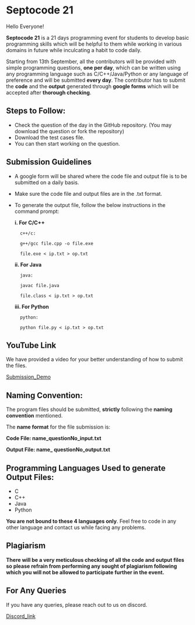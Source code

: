 # **Septocode 21**

Hello Everyone!

**Septocode 21** is a 21 days programming event for students to develop basic programming skills which will be helpful to them while working in various domains in future while inculcating a habit to code daily.

Starting from 13th September, all the contributors will be provided with simple programming questions, **one per day**, which can be written using any programming language such as C/C++/Java/Python or any language of preference and will be submitted **every day**. The contributor has to submit the **code** and the **output** generated through **google forms** which will be accepted after **thorough checking**.



## Steps to Follow:

- Check the question of the day in the GitHub repository. (You may download the question or fork the repository)
- Download the test cases file.
- You can then start working on the question.

 ## Submission Guidelines
- A google form will be shared where the code file and output file is to be submitted on a daily basis.
- Make sure the code file and output files are in the .txt format.
- To generate the output file, follow the below instructions in the command prompt:
  
  **i.	For C/C++**

        c++/c:

        g++/gcc file.cpp -o file.exe

        file.exe < ip.txt > op.txt

  **ii.	For Java**

        java: 

        javac file.java 

        file.class < ip.txt > op.txt

  **iii.	For Python**

        python: 

        python file.py < ip.txt > op.txt


## YouTube Link
We have provided a video for your better understanding of how to submit the files.

[Submission_Demo](#https://www.youtube.com/watch?v=hIoJZifM3Jc)

  
## Naming Convention:
The program files should be submitted, **strictly** following the **naming convention** mentioned.

The **name format** for the file submission is:

**Code File: name_questionNo_input.txt**

**Output File: name_ questionNo_output.txt**

## Programming Languages Used to generate Output Files:
- C
- C++
- Java
- Python

**You are not bound to these 4 languages only**. Feel free to code in any other language and contact us while facing any problems.

## Plagiarism

 **There will be a very meticulous checking of all the code and output files so please refrain from performing any sought of plagiarism following which you will not be allowed to participate further in the event.**
  
## For Any Queries

If you have any queries, please reach out to us on discord.

[Discord_link](https://linktodocumentation)


